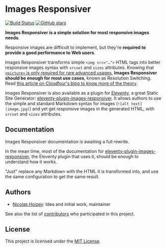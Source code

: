 # Images Responsiver

[![Build Status](https://travis-ci.org/nhoizey/images-responsiver.svg?branch=main)](https://travis-ci.org/nhoizey/images-responsiver)
[![GitHub stars](https://img.shields.io/github/stars/nhoizey/images-responsiver.svg?style=social)](https://github.com/nhoizey/images-responsiver/stargazers)

**Images Responsiver is a simple solution for most responsive images needs**.

Responsive images are difficult to implement, but they're **required to provide a good performance to Web users**.

Images Responsiver transforms simple `<img src="…">` HTML tags into better responsive images syntax with `srcset` and `sizes` attributes. Knowing that [`<picture>` is only required for rare advanced usages](https://cloudfour.com/thinks/dont-use-picture-most-of-the-time/), **Images Responsiver should be enough for most use cases**, known as Resolution Switching. Read [this article on Cloudfour's blog to know more of the theory](https://cloudfour.com/thinks/responsive-images-the-simple-way/).

Images Responsiver is also available as a plugin for [Eleventy](https://www.11ty.dev/), a great Static Site Generator: [eleventy-plugin-images-responsiver](https://github.com/nhoizey/eleventy-plugin-images-responsiver). It allows authors to use the simple and standard Markdown syntax for images (`![alt text](image.jpg)`) and yet get responsive images in the generated HTML, with `srcset` and `sizes` attributes.

## Documentation

Images Responsiver documentation is awaiting a full rewrite.

In the mean time, most of the documentation for [eleventy-plugin-images-responsiver](https://github.com/nhoizey/eleventy-plugin-images-responsiver), the Eleventy plugin that uses it, should be enough to understand how it works.

"Just" replace any Markdown with the HTML it is transformed into, and use the same configuration to get the same result.

## Authors

- [Nicolas Hoizey](https://github.com/nhoizey): Idea and initial work, maintainer

See also the list of [contributors](https://github.com/nhoizey/images-responsiver/contributors) who participated in this project.

## License

This project is licensed under the [MIT License](LICENSE.md).
